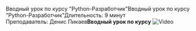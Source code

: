 Вводный урок по курсу "Python\-Разработчик"Вводный урок по курсу "Python\-Разработчик"Длительность: 9 минут  
Преподаватель: Денис Пикаев**Вводный урок по курсу**
![Video](kinescope.io/embed/boyBEnFCpmEkSqo7UP3bzb?)